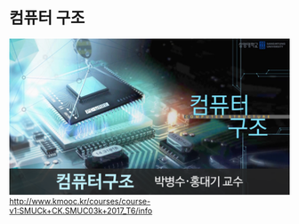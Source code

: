 # 컴퓨터 구조

![title.png](images/title.png)
http://www.kmooc.kr/courses/course-v1:SMUCk+CK.SMUC03k+2017_T6/info
